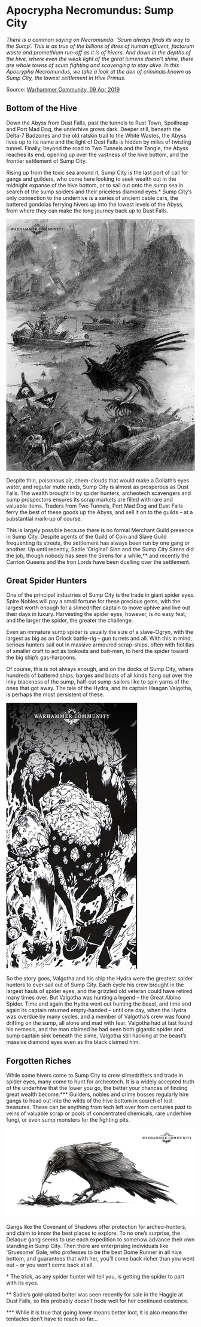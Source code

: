 # Apocrypha Necromundus: Sump City

_There is a common saying on Necromunda: ‘Scum always finds its way to the Sump’. This is as true of the billions of litres of human effluent, factorum waste and promethium run-off as it is of hivers. And down in the depths of the hive, where even the weak light of the great lumens doesn’t shine, there are whole towns of scum fighting and scavenging to stay alive. In this Apocrypha Necromundus, we take a look at the den of criminals known as Sump City, the lowest settlement in Hive Primus._

Source: [Warhammer Community, 09 Apr 2019](https://www.warhammer-community.com/2019/04/09/apocrypha-necromundus-sump-city/)

## Bottom of the Hive

Down the Abyss from Dust Falls, past the tunnels to Rust Town, Spoilheap and Port Mad Dog, the underhive grows dark. Deeper still, beneath the Delta-7 Badzones and the old ratskin trail to the White Wastes, the Abyss lives up to its name and the light of Dust Falls is hidden by miles of twisting tunnel. Finally, beyond the road to Two Tunnels and the Tangle, the Abyss reaches its end, opening up over the vastness of the hive bottom, and the frontier settlement of Sump City.

Rising up from the toxic sea around it, Sump City is the last port of call for gangs and guilders, who come here looking to seek wealth out in the midnight expanse of the hive bottom, or to sail out onto the sump sea in search of the sump spiders and their priceless diamond eyes.\* Sump City’s only connection to the underhive is a series of ancient cable cars, the battered gondolas ferrying hivers up into the lowest levels of the Abyss, from where they can make the long journey back up to Dust Falls.

![](NecroSumpCity-Apr9-Image1rcvd.jpg)

Despite thin, poisonous air, chem-clouds that would make a Goliath’s eyes water, and regular mutie raids, Sump City is almost as prosperous as Dust Falls. The wealth brought in by spider hunters, archeotech scavengers and sump prospectors ensures its scrap markets are filled with rare and valuable items. Traders from Two Tunnels, Port Mad Dog and Dust Falls ferry the best of these goods up the Abyss, and sell it on to the guilds – at a substantial mark-up of course.

This is largely possible because there is no formal Merchant Guild presence in Sump City. Despite agents of the Guild of Coin and Slave Guild frequenting its streets, the settlement has always been run by one gang or another. Up until recently, Sadie ‘Original’ Sinn and the Sump City Sirens did the job, though nobody has seen the Sirens for a while,\*\* and recently the Carrion Queens and the Iron Lords have been duelling over the settlement.

## Great Spider Hunters

One of the principal industries of Sump City is the trade in giant spider eyes. Spire Nobles will pay a small fortune for these precious gems, with the largest worth enough for a slimedrifter captain to move uphive and live out their days in luxury. Harvesting the spider eyes, however, is no easy feat, and the larger the spider, the greater the challenge.

Even an immature sump spider is usually the size of a slave-Ogryn, with the largest as big as an Orlock battle-rig – gun turrets and all. With this in mind, serious hunters sail out in massive armoured scrap-ships, often with flotillas of smaller craft to act as lookouts and bait-men, to herd the spider toward the big ship’s gas-harpoons.

Of course, this is not always enough, and on the docks of Sump City, where hundreds of battered ships, barges and boats of all kinds hang out over the inky blackness of the sump, half-cut sump-sailors like to spin yarns of the ones that got away. The tale of the Hydra, and its captain Haagan Valgotha, is perhaps the most persistent of these.

![](NecroSumpCity-Apr9-Image2uvce.jpg)

So the story goes, Valgotha and his ship the Hydra were the greatest spider hunters to ever sail out of Sump City. Each cycle his crew brought in the largest hauls of spider eyes, and the grizzled old veteran could have retired many times over. But Valgotha was hunting a legend – the Great Albino Spider. Time and again the Hydra went out hunting the beast, and time and again its captain returned empty-handed – until one day, when the Hydra was overdue by many cycles, and a member of Valgotha’s crew was found drifting on the sump, all alone and mad with fear. Valgotha had at last found his nemesis, and the man claimed he had seen both gigantic spider and sump captain sink beneath the slime, Valgotha still hacking at the beast’s massive diamond eyes even as the black claimed him.

## Forgotten Riches

While some hivers come to Sump City to crew slimedrifters and trade in spider eyes, many come to hunt for archeotech. It is a widely accepted truth of the underhive that the lower you go, the better your chances of finding great wealth become.\*\*\* Guilders, nobles and crime bosses regularly hire gangs to head out into the wilds of the hive bottom in search of lost treasures. These can be anything from tech left over from centuries past to veins of valuable scrap or pools of concentrated chemicals, rare underhive fungi, or even sump monsters for the fighting pits.

![](NecroSumpCity-Apr9-Image3rjucs.jpg)

Gangs like the Covenant of Shadows offer protection for archeo-hunters, and claim to know the best places to explore. To no one’s surprise, the Delaque gang seems to use each expedition to somehow advance their own standing in Sump City. Then there are enterprising individuals like ‘Gruesome’ Gale, who professes to be the best Dome Runner in all hive bottom, and guarantees that with her, you’ll come back richer than you went out – or you won’t come back at all.

\* The trick, as any spider hunter will tell you, is getting the spider to part with its eyes.

\*\* Sadie’s gold-plated bolter was seen recently for sale in the Haggle at Dust Falls, so this probably doesn’t bode well for her continued existence.

\*\*\* While it is true that going lower means better loot, it is also means the tentacles don’t have to reach so far…
